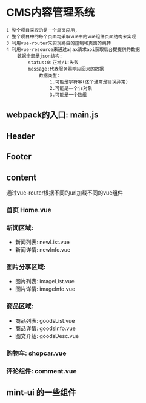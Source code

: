 # CMS内容管理系统
```
1 整个项目采取的是一个单页应用,
2 整个项目中的每个页面均采取vue中的vue组件页面结构来实现
3 利用vue-router来实现路由的控制和页面的跳转
4 利用vue-resource来通过ajax请求api获取后台提提供的数据
    数据全部是json结构:
        status:0:正常/1:失败
        message:代表服务器响应回来的数据
            数据类型:
                1.可能是字符串(这个通常是错误异常)
                2.可能是一个js对象
                3.可能是一个数组
```
## webpack的入口: main.js
## Header
## Footer
## content
通过vue-router根据不同的url加载不同的vue组件
### 首页 Home.vue
### 新闻区域:
+ 新闻列表: newList.vue
+ 新闻详情: newInfo.vue
### 图片分享区域:
+ 图片列表: imageList.vue
+ 图片详情: imageInfo.vue
### 商品区域:
+ 商品列表: goodsList.vue
+ 商品详情: goodsInfo.vue
+ 图文介绍: goodsDesc.vue
### 购物车: shopcar.vue
### 评论组件: comment.vue
## mint-ui 的一些组件